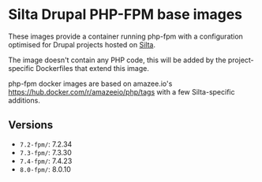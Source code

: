 # Silta Drupal PHP-FPM base images

These images provide a container running php-fpm with a configuration optimised for Drupal projects hosted on [Silta](https://github.com/wunderio/silta). 

The image doesn't contain any PHP code, this will be added by the project-specific Dockerfiles that extend this
image.

php-fpm docker images are based on amazee.io's https://hub.docker.com/r/amazeeio/php/tags with a few Silta-specific additions.

## Versions
- `7.2-fpm/`: 7.2.34
- `7.3-fpm/`: 7.3.30
- `7.4-fpm/`: 7.4.23
- `8.0-fpm/`: 8.0.10

